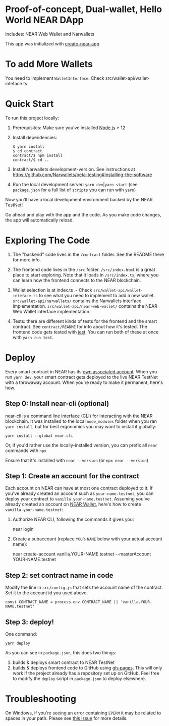 Proof-of-concept, Dual-wallet, Hello World NEAR DApp
==================

Includes: NEAR Web Wallet and Narwallets

This app was initialized with [create-near-app]

To add More Wallets
===========
You need to implement `WalletInterface`. 
Check src/wallet-api/wallet-inteface.ts

Quick Start
===========

To run this project locally:

1. Prerequisites: Make sure you've installed [Node.js] ≥ 12

2. Install dependencies: 
   ```
   $ yarn install
   $ cd contract
   contract/$ npm install
   contract/$ cd ..
   ```

3. Install Narwallets development-version. See instructions at https://github.com/Narwallets/beta-testing#installing-the-software

4. Run the local development server: `yarn dev`|`yarn start`  (see `package.json` for a full list of `scripts` you can run with `yarn`)

Now you'll have a local development environment backed by the NEAR TestNet!

Go ahead and play with the app and the code. As you make code changes, the app will automatically reload.


Exploring The Code
==================

1. The "backend" code lives in the `/contract` folder. See the README there for
   more info.

2. The frontend code lives in the `/src` folder. `/src/index.html` is a great
   place to start exploring. Note that it loads in `/src/index.ts`, where you
   can learn how the frontend connects to the NEAR blockchain.

3. Wallet selection is at index.ts .- Check `src/wallet-api/wallet-inteface.ts` to see what you need to implement 
   to add a new wallet. `src/wallet-api/narwallets/` contains the Narwallets interface implementation. 
   `src/wallet-api/near-web-wallet/` contains the NEAR Web Wallet interface implementation.


4. Tests: there are different kinds of tests for the frontend and the smart
   contract. See `contract/README` for info about how it's tested. The frontend
   code gets tested with [jest]. You can run both of these at once with `yarn
   run test`.


Deploy
======

Every smart contract in NEAR has its [own associated account][NEAR accounts]. When you run `yarn dev`, your smart contract gets deployed to the live NEAR TestNet with a throwaway account. When you're ready to make it permanent, here's how.


Step 0: Install near-cli (optional)
-------------------------------------

[near-cli] is a command line interface (CLI) for interacting with the NEAR blockchain. It was installed to the local `node_modules` folder when you ran `yarn install`, but for best ergonomics you may want to install it globally:

    yarn install --global near-cli

Or, if you'd rather use the locally-installed version, you can prefix all `near` commands with `npx`

Ensure that it's installed with `near --version` (or `npx near --version`)


Step 1: Create an account for the contract
------------------------------------------

Each account on NEAR can have at most one contract deployed to it. If you've already created an account such as `your-name.testnet`, you can deploy your contract to `vanilla.your-name.testnet`. Assuming you've already created an account on [NEAR Wallet], here's how to create `vanilla.your-name.testnet`:

1. Authorize NEAR CLI, following the commands it gives you:

      near login

2. Create a subaccount (replace `YOUR-NAME` below with your actual account name):

      near create-account vanilla.YOUR-NAME.testnet --masterAccount YOUR-NAME.testnet


Step 2: set contract name in code
---------------------------------

Modify the line in `src/config.js` that sets the account name of the contract. Set it to the account id you used above.

    const CONTRACT_NAME = process.env.CONTRACT_NAME || 'vanilla.YOUR-NAME.testnet'


Step 3: deploy!
---------------

One command:

    yarn deploy

As you can see in `package.json`, this does two things:

1. builds & deploys smart contract to NEAR TestNet
2. builds & deploys frontend code to GitHub using [gh-pages]. This will only work if the project already has a repository set up on GitHub. Feel free to modify the `deploy` script in `package.json` to deploy elsewhere.


Troubleshooting
===============

On Windows, if you're seeing an error containing `EPERM` it may be related to spaces in your path. Please see [this issue](https://github.com/zkat/npx/issues/209) for more details.


  [create-near-app]: https://github.com/near/create-near-app
  [Node.js]: https://nodejs.org/en/download/package-manager/
  [jest]: https://jestjs.io/
  [NEAR accounts]: https://docs.near.org/docs/concepts/account
  [NEAR Wallet]: https://wallet.testnet.near.org/
  [near-cli]: https://github.com/near/near-cli
  [gh-pages]: https://github.com/tschaub/gh-pages
